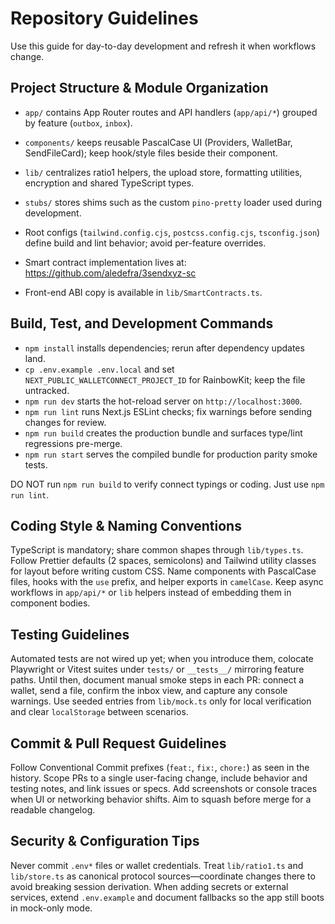 # Repository Guidelines

Use this guide for day-to-day development and refresh it when workflows change.

## Project Structure & Module Organization

- `app/` contains App Router routes and API handlers (`app/api/*`) grouped by feature (`outbox`, `inbox`).
- `components/` keeps reusable PascalCase UI (Providers, WalletBar, SendFileCard); keep hook/style files beside their component.
- `lib/` centralizes ratio1 helpers, the upload store, formatting utilities, encryption and shared TypeScript types.
- `stubs/` stores shims such as the custom `pino-pretty` loader used during development.
- Root configs (`tailwind.config.cjs`, `postcss.config.cjs`, `tsconfig.json`) define build and lint behavior; avoid per-feature overrides.

- Smart contract implementation lives at: https://github.com/aledefra/3sendxyz-sc
- Front-end ABI copy is available in `lib/SmartContracts.ts`.

## Build, Test, and Development Commands

- `npm install` installs dependencies; rerun after dependency updates land.
- `cp .env.example .env.local` and set `NEXT_PUBLIC_WALLETCONNECT_PROJECT_ID` for RainbowKit; keep the file untracked.
- `npm run dev` starts the hot-reload server on `http://localhost:3000`.
- `npm run lint` runs Next.js ESLint checks; fix warnings before sending changes for review.
- `npm run build` creates the production bundle and surfaces type/lint regressions pre-merge.
- `npm run start` serves the compiled bundle for production parity smoke tests.

DO NOT run `npm run build` to verify connect typings or coding. Just use `npm run lint`.

## Coding Style & Naming Conventions

TypeScript is mandatory; share common shapes through `lib/types.ts`. Follow Prettier defaults (2 spaces, semicolons) and Tailwind utility classes for layout before writing custom CSS. Name components with PascalCase files, hooks with the `use` prefix, and helper exports in `camelCase`. Keep async workflows in `app/api/*` or `lib` helpers instead of embedding them in component bodies.

## Testing Guidelines

Automated tests are not wired up yet; when you introduce them, colocate Playwright or Vitest suites under `tests/` or `__tests__/` mirroring feature paths. Until then, document manual smoke steps in each PR: connect a wallet, send a file, confirm the inbox view, and capture any console warnings. Use seeded entries from `lib/mock.ts` only for local verification and clear `localStorage` between scenarios.

## Commit & Pull Request Guidelines

Follow Conventional Commit prefixes (`feat:`, `fix:`, `chore:`) as seen in the history. Scope PRs to a single user-facing change, include behavior and testing notes, and link issues or specs. Add screenshots or console traces when UI or networking behavior shifts. Aim to squash before merge for a readable changelog.

## Security & Configuration Tips

Never commit `.env*` files or wallet credentials. Treat `lib/ratio1.ts` and `lib/store.ts` as canonical protocol sources—coordinate changes there to avoid breaking session derivation. When adding secrets or external services, extend `.env.example` and document fallbacks so the app still boots in mock-only mode.
